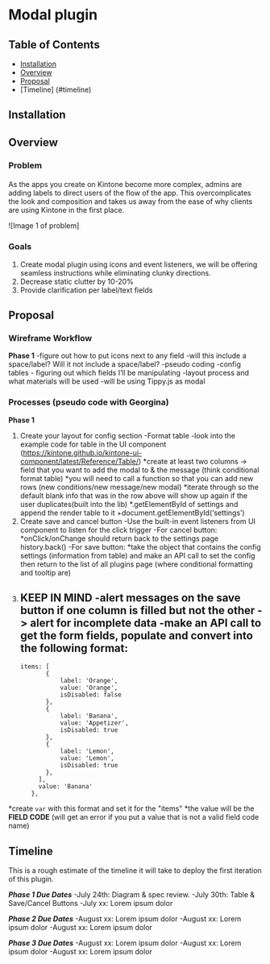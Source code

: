 # Modal plugin

## Table of Contents

- [Installation](#installation)
- [Overview](#usage)
- [Proposal](#proposal)
- [Timeline] (#timeline)


## Installation

## Overview

### **Problem**

#### 
As the apps you create on Kintone become more complex, admins are adding labels to direct users of the flow of the app. This overcomplicates the look and composition and takes us away from the ease of why clients are using Kintone in the first place.

![Image 1 of problem]

### **Goals**
1. Create modal plugin using icons and event listeners, we will be offering seamless instructions while eliminating clunky directions.
2. Decrease static clutter by 10-20%
3. Provide clarification per label/text fields



## Proposal

### **Wireframe Workflow**

**Phase 1**
-figure out how to put icons next to any field
  -will this include a space/label? Will it not include a space/label?
  -pseudo coding 
  -config tables - figuring out which fields I’ll be manipulating
  -layout process and what materials will be used
  -will be using Tippy.js as modal 


### **Processes (pseudo code with Georgina)**

**Phase 1**
1. Create your layout for config section
  -Format table -look into the example code for table in the UI component (https://kintone.github.io/kintone-ui-component/latest/Reference/Table/)
    *create at least two columns -> field that you want to add the modal to & the message (think conditional format table)
    *you will need to call a function so that you can add new rows (new conditions/new message/new modal)
    *iterate through so the default blank info that was in the row above will show up again if the user duplicates(built into the lib)
    *.getElementById of settings and append the render table to it 
      +document.getElementById(‘settings’)
2. Create save and cancel button
  -Use the built-in event listeners from UI component to listen for the click trigger
  -For cancel button:
    *onClick/onChange should return back to the settings page history.back()
  -For save button: 
    *take the object that contains the config settings (information from table) and make an API call to set the config then return to the list of all plugins page (where conditional formatting and tooltip are)
3. **KEEP IN MIND**
  -alert messages on the save button if one column is filled but not the other -> alert for incomplete data
  -make an API call to get the form fields, populate and convert into the following format:
    -
    ~~~
    items: [
           {
               label: 'Orange',
               value: 'Orange',
               isDisabled: false
           },
           {
               label: 'Banana',
               value: 'Appetizer',
               isDisabled: true
           },
           {
               label: 'Lemon',
               value: 'Lemon',
               isDisabled: true
           },
         ],
         value: 'Banana'
       },
    ~~~

  *create `var` with this format and set it for the "items"
  *the value will be the **FIELD CODE** (will get an error if you put a value that is not a valid field code name)


## Timeline
This is a rough estimate of the timeline it will take to deploy the first iteration of this plugin.

***Phase 1 Due Dates***
  -July 24th: Diagram & spec review.
  -July 30th: Table & Save/Cancel Buttons
  -July xx: Lorem ipsum dolor

***Phase 2 Due Dates***
  -August xx: Lorem ipsum dolor
  -August xx: Lorem ipsum dolor
  -August xx: Lorem ipsum dolor

***Phase 3 Due Dates***
  -August xx: Lorem ipsum dolor
  -August xx: Lorem ipsum dolor
  -August xx: Lorem ipsum dolor



